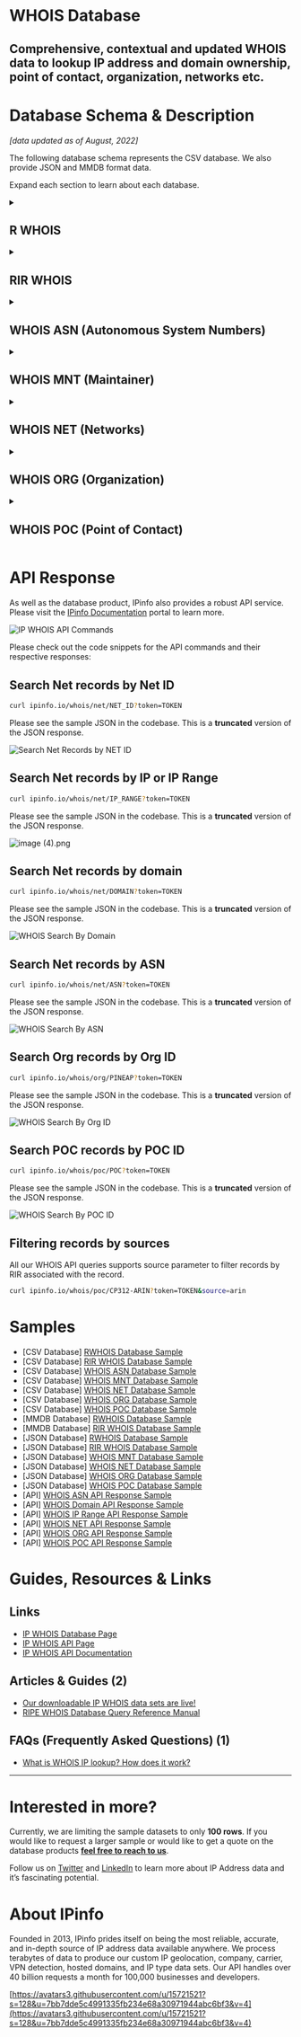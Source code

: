 # WHOIS Database

## Comprehensive, contextual and updated WHOIS data to lookup IP address and domain ownership, point of contact, organization, networks etc.

# Database Schema & Description

*[data updated as of August, 2022]*

The following database schema represents the CSV database. We also provide JSON and MMDB format data.

Expand each section to learn about each database.


<details>
<summary>
<h2>R WHOIS</h2>
</summary>

Parsed and normalized data we have collected from different RIRs. We also provide additional  fields to provide context to the data.

| Field Name | Example | Data Type | Notes |
| --- | --- | --- | --- |
| `range` | 50.28.18.195 | TEXT | IP Address range/netblock |
| `id` | NETBLK-GRADOCEROPUB.50.28.18.195/32 | TEXT | Raw netblock identifier from WHOIS |
| `name` | Grado Cero Publicidad S.A. de C.V. | TEXT | Name of netblock |
| `descr` | GRADOCEROPUB-50.28.18.195 | TEXT | Description |
| `host` | rwhois.liquidweb.com:4321 | TEXT | Host information |
| `country` | MX | TEXT | ISO 3166 country code |
| `email` | webmaster@gradocero.com | TEXT | Contact email information |
| `abuse` | abuse@sourcedns.com | TEXT | Abuse email information |
| `domain` | gradocero.com | TEXT | Domain associated with the netblock |
| `country.1` | MX | TEXT | Secondary country information |
| `city` | Naucalpan de Juarez | TEXT | City information |
| `street` | Calle Andes #46 | TEXT | Street information |
| `postal` | 53125 | TEXT | Postal Code information |
| `updated` | 2021-01-26 00:00:00 | TEXT | Update date in the WHOIS registry |
| `imported` | 2021-01-27 04:44:47.206483 | TEXT | Imported date in the WHOIS registry |

</details>

<details>
<summary>
<h2>RIR WHOIS</h2>
</summary>

RIR WHOIS data is created by parsing IP WHOIS data from the regional Internet Registries. Aside from normalizing and structuring the data from different RIR, we include additional contexts and insights.

| Field Name | Example | Data Type | Notes |
| --- | --- | --- | --- |
| `range` | 45.142.160.224-45.142.161.255 | TEXT | IP Address range/netblock |
| `id` | PL-DOMYNET-NETWORK | TEXT | Raw netblock identifier from WHOIS |
| `name` | DomyNet Sp. z o.o. | TEXT | Name of netblock |
| `country` | PL | TEXT | ISO 3166 country code |
| `status` | ASSIGNED PA | TEXT | Range assignment type ([RIPE’s documentation](https://www.ripe.net/publications/docs/ripe-733)) |
| `tech` | PK9274-RIPE | TEXT | ID for technical contact of WHOIS record |
| `maintainer` | MNT-PL-DOMYNET-1 | TEXT | ID for contact authorized to update WHOIS record for netblock |
| `admin` | PK9274-RIPE | TEXT | ID for administrative contact of netblock |
| `source` | ripe | TEXT | RIR associated with record (RIPE, ARIN, etc.) |
| `whois_domain` | domynet.pl | TEXT | Domain name (from WHOIS entry) |
| `updated` | 2020-01-09 | TEXT | Last updated date (taken from WHOIS entry) |
| `org` | ORG-DSZO39-RIPE | TEXT | ID or name of organization responsible for netblock |
| `rdns_domain` | domynet.pl | TEXT | Domain associated with IP range (only available if a majority of IPs within range share a common reverse DNS domain) |
| `domain` | domynet.pl | TEXT | Domain associated with netblock (based on our data sets) |
| `geoloc` | 52.2260524 20.9941955 | TEXT | Latitude/longitude coordinates indicating where users of network are located |
| `org_address` | ul. Lindleya 16/301 02-013 Warszawa POLAND | TEXT | Address of the associated organization |
| `asn` | AS208348 | TEXT | Autonomous system number for organization that routes traffic for IP (based on BGP routing data) |
| `as_name` | DomyNet Sp. z o.o. | TEXT | Name of AS (based on our data sets and data processing) |
| `as_domain` | domynet.pl | TEXT | Domain of AS (based on our data sets and data processing) |
| `as_type` | isp | TEXT | ISP, business, or hosting (based on around 20 different features and our custom training set) |

</details>

<details>
<summary>
<h2>WHOIS ASN (Autonomous System Numbers)</h2>
</summary>

ASN Data matched to WHOIS data for contextual data.

| Field Name | Example | Data Type | Notes |
| --- | --- | --- | --- |
| `id` | AS3670 | TEXT | ASN information |
| `name` | Optimum Group | TEXT | Name of the netblock |
| `country` | US | TEXT | ISO 3166 country code |
| `org_id` | OPT | TEXT | Organization id of the netblock |
| `created` | 1994-06-10 | TEXT | Created date in the WHOIS registry |
| `updated` | 1995-12-08 | TEXT | Update date in the WHOIS registry |
| `source` | arin | TEXT | RIR associated with the record |
| `raw` | ASHandle: AS3670 OrgID: PT A... | TEXT | Raw data field |

</details>

<details>
<summary>
<h2>WHOIS MNT (Maintainer)</h2>
</summary>

| Field Name | Example | Data Type | Notes |
| --- | --- | --- | --- |
| `id` | NETFIL-MNT | TEXT | ID for the contact authorized to update record |
| `name` | NETFIL SRL BULEVARDUL RACOTEANU NR.163A FILI... | TEXT | Name and information of the mnt contact |
| `admin_id` | VD1057-RIPE | TEXT | Administrative contact id of the netblock |
| `tech_id` | VD1057-RIPE | TEXT | Technical contact id of the netblock |
| `org_id` | ORG-NS89-RIPE | TEXT | Organization responsible for the netblock |
| `created` | 2010-04-14 | TEXT | Created date in the WHOIS registry |
| `updated` | 2010-04-14 | TEXT | Updated date in the WHOIS registry |
| `source` | ripe | TEXT | RIR associated with the record |
| `raw` | mntner: NETFIL-MNT descr: NE... | TEXT | Raw data field |

`updated` and `created` values can be set to `datetime` data type.

</details>



<details>
<summary>
<h2>WHOIS NET (Networks)</h2>
</summary>

Network information from WHOIS registry  

| Field Name | Example | Data Type | Notes |
| --- | --- | --- | --- |
| `range` | 148.59.204.0/23 | TEXT | Netblock range |
| `id` | IN | TEXT | Raw netblock identifier from WHOIS |
| `name` | iTel Networks Inc | TEXT | Name of the netblock |
| `country` | CA | TEXT | ISO 3166 country code |
| `domain` | itel.com | TEXT | Domain associated with the netblock |
| `org_id` | IN | TEXT | Organization id of the netblock in the RIR db |
| `status` | ALLOCATION | TEXT | Range assignment type (see details) |
| `tech_id` | ABO24-ARIN JONAS30-ARIN RINKD-ARIN TRIGG15-... | TEXT | ID for technical contact |
| `mnt_id` | ITELN-ARIN | TEXT | ID for contact authorized to update the record |
| `admin_id` | RINKD-ARIN | TEXT | Administrative contact id of the netblock |
| `abuse_id` | ABUSE3422-ARIN | TEXT | Abuse contact id of the netblock |
| `created` | 2016-10-07 | TEXT | Created date in the WHOIS registry |
| `updated` | 2016-10-07 | TEXT | Updated date in the WHOIS registry |
| `source` | arin | TEXT | RIR associated with the record |
| `raw` | NetHandle: NET-148-59-204-0-1 OrgID: ... | TEXT | Raw data field |

`updated` and `created` values can be set to `datetime` data type.

</details>


<details>
<summary>
<h2>WHOIS ORG (Organization)</h2>
</summary>

Organization information from WHOIS registry

| Field Name | Example | Data Type | Notes |
| --- | --- | --- | --- |
| `id` | CTC-7 | TEXT | ID of the organization responsible for the netblock |
| `name` | Communications Technology Center | TEXT | Name of the organization responsible for the netblock |
| `address` |  | TEXT | Address information of the organization |
| `street` | IT Division PO Box 42495 | TEXT | Street address information of the organization |
| `city` | Olympia | TEXT | City of the organization |
| `state` | WA | TEXT | State / Region of the organization |
| `postalcode` | 98504-2495 | TEXT | Postal code information of the organization |
| `country` | US | TEXT | ISO 3166 country code |
| `admin_id` | NIEDK-ARIN | TEXT | Administrative contact id of the netblock |
| `tech_id` | NIEDK-ARIN | TEXT | Technical contact ID of the netblock |
| `abuse_id` | ABUSE135-ARIN NIEDK-ARIN | TEXT | Abuse contact ID of the netblock |
| `mnt_id` | NIEDK-ARIN | TEXT | ID for the contact authorized to update record |
| `email` |  | TEXT | Email information of the organization |
| `domain` | sbctc.edu | TEXT | Domain associated with the netblock |
| `created` | 1994-04-19 | TEXT | Created date in the WHOIS registry |
| `updated` | 2015-11-24 | TEXT | Updated date in the WHOIS registry |
| `source` | arin | TEXT | RIR associated with the record |
| `raw` | OrgID: CTC-7 OrgName: Communi... | TEXT | Raw data field |

`updated` and `created` values can be set to `datetime` data type.

</details>


<details>
<summary>
<h2>WHOIS POC (Point of Contact)</h2>
</summary>

WHOIS database registry from point of contact

| Field Name | Example | Data Type | Notes |
| --- | --- | --- | --- |
| `id` | TRONT-ARIN | TEXT | ID of the netblock owner |
| `name` | Matthew Tront | TEXT | Name of the point of contact of the organization responsible for the netblock |
| `mobilephone` | +1-302-521-3780 | TEXT | Organizational mobile phone number of the point of contact |
| `officephone` | +1-215-873-2200 | TEXT | Organizational office phone number of the point of contact |
| `fax` | +1-215-645-0383 | TEXT | Organizational fax number of the point of contact |
| `address` | US, PA, Philadelphia, 456 North 5th St., 19123 | TEXT | Address of the point of contact of the netblock owner |
| `country` | US | TEXT | ISO 3166 country code |
| `email` | mtront@destcorp.com | TEXT | Email of the point of contact of the netblock owner |
| `abuse_email` | mtront@destcorp.com | TEXT | Abuse contact of the point of contact of the netblock owner |
| `created` | 2014-11-12 | TEXT | Created date in the WHOIS registry |
| `updated` | 2014-11-12 | TEXT | Updated date in the WHOIS registry |
| `source` | arin | TEXT | RIR associated with the record |
| `raw` | POCHandle: TRONT-ARIN IsRole: … | TEXT | Raw data field |

`updated` and `created` values can be set to `datetime` data type.

</details>

# API Response

As well as the database product, IPinfo also provides a robust API service. Please visit the [IPinfo Documentation](https://ipinfo.io/developers) portal to learn more.

![IP WHOIS API Commands](../assets/whois_api_command.png)

Please check out the code snippets for the API commands and their respective responses:

## Search Net records by Net ID

```bash
curl ipinfo.io/whois/net/NET_ID?token=TOKEN
```

Please see the sample JSON in the codebase. This is a **truncated** version of the JSON response.

![Search Net Records by NET ID](../assets/whois_search_by_net_id.png) 

## **Search Net records by IP or IP Range**

```bash
curl ipinfo.io/whois/net/IP_RANGE?token=TOKEN
```

Please see the sample JSON in the codebase. This is a **truncated** version of the JSON response.

![image (4).png](../assets/whois_search_by_ip.png) 

## **Search Net records by domain**

```bash
curl ipinfo.io/whois/net/DOMAIN?token=TOKEN
```

Please see the sample JSON in the codebase. This is a **truncated** version of the JSON response.

![WHOIS Search By Domain](../assets/whois_search_by_domain.png) 

## **Search Net records by ASN**

```bash
curl ipinfo.io/whois/net/ASN?token=TOKEN
```

Please see the sample JSON in the codebase. This is a **truncated** version of the JSON response.

![WHOIS Search By ASN](../assets/whois_search_by_asn.png)

## **Search Org records by Org ID**

```bash
curl ipinfo.io/whois/org/PINEAP?token=TOKEN
```

Please see the sample JSON in the codebase. This is a **truncated** version of the JSON response.

![WHOIS Search By Org ID](../assets/whois_search_by_org_id.png) 

## **Search POC records by POC ID**

```bash
curl ipinfo.io/whois/poc/POC?token=TOKEN
```

Please see the sample JSON in the codebase. This is a **truncated** version of the JSON response.

![WHOIS Search By POC ID](../assets/whois_search_by_poc_id.png)

## Filtering records by sources

All our WHOIS API queries supports source parameter to filter records by RIR associated with the record.

```bash
curl ipinfo.io/whois/poc/CP312-ARIN?token=TOKEN&source=arin
```

# Samples

- [CSV Database] [RWHOIS Database Sample](/WHOIS/rwhois_sample.csv)
- [CSV Database] [RIR WHOIS Database Sample](/WHOIS/whois_rir_sample.csv)
- [CSV Database] [WHOIS ASN Database Sample](/WHOIS/whois_asn_sample.csv)
- [CSV Database] [WHOIS MNT Database Sample](/WHOIS/whois_mnt_sample.csv)
- [CSV Database] [WHOIS NET Database Sample](/WHOIS/whois_net_sample.csv)
- [CSV Database] [WHOIS ORG Database Sample](/WHOIS/whois_org_sample.csv)
- [CSV Database] [WHOIS POC Database Sample](/WHOIS/whois_poc_sample.csv)
- [MMDB Database] [RWHOIS Database Sample](/WHOIS/rwhois_sample.mmdb)
- [MMDB Database] [RIR WHOIS Database Sample](/WHOIS/whois_rir_sample.mmdb)
- [JSON Database] [RWHOIS Database Sample](/WHOIS/rwhois_sample.json)
- [JSON Database] [RIR WHOIS Database Sample](/WHOIS/whois_rir_sample.json)
- [JSON Database] [WHOIS MNT Database Sample](/WHOIS/whois_mnt_sample.json)
- [JSON Database] [WHOIS NET Database Sample](/WHOIS/whois_net_sample.json)
- [JSON Database] [WHOIS ORG Database Sample](/WHOIS/whois_org_sample.json)
- [JSON Database] [WHOIS POC Database Sample](/WHOIS/whois_poc_sample.json)
- [API] [WHOIS ASN API Response Sample](/WHOIS/API/whois_asn_api_sample.json)
- [API] [WHOIS Domain API Response Sample](/WHOIS/API/whois_domain_api_sample.json)
- [API] [WHOIS IP Range API Response Sample](/WHOIS/API/whois_ip_range_api_sample.json)
- [API] [WHOIS NET API Response Sample](/WHOIS/API/whois_net_api_sample.json)
- [API] [WHOIS ORG API Response Sample](/WHOIS/API/whois_org_api_sample.json)
- [API] [WHOIS POC API Response Sample](/WHOIS/API/whois_poc_api_sample.json)
 

# Guides, Resources & Links

## Links

- [IP WHOIS Database Page](https://ipinfo.io/products/ip-whois-data-download)
- [IP WHOIS API Page](https://ipinfo.io/products/whois-api)
- [IP WHOIS API Documentation](https://ipinfo.io/developers/whois)

## Articles & Guides (2)

- [Our downloadable IP WHOIS data sets are live!](https://ipinfo.io/blog/our-downloadable-ip-whois-data-sets-are-live)
- [RIPE WHOIS Database Query Reference Manual](https://www.ripe.net/publications/docs/ripe-358)

## FAQs (Frequently Asked Questions) (1)

- [What is WHOIS IP lookup? How does it work?](https://ipinfo.io/faq/article/73-what-is-whois-ip-lookup-how-does-it-work)

---

# Interested in more?

Currently, we are limiting the sample datasets to only **100 rows**. If you would like to request a larger sample or would like to get a quote on the database products **[feel free to reach to us](https://ipinfo.io/products/ip-database-download#request_form)**.

Follow us on [Twitter](https://twitter.com/ipinfo) and [LinkedIn](https://www.linkedin.com/company/ipinfo/) to learn more about IP Address data and it’s fascinating potential.

# About IPinfo

Founded in 2013, IPinfo prides itself on being the most reliable, accurate, and in-depth source of IP address data available anywhere. We process terabytes of data to produce our custom IP geolocation, company, carrier, VPN detection, hosted domains, and IP type data sets. Our API handles over 40 billion requests a month for 100,000 businesses and developers.

[https://avatars3.githubusercontent.com/u/15721521?s=128&u=7bb7dde5c4991335fb234e68a30971944abc6bf3&v=4](https://avatars3.githubusercontent.com/u/15721521?s=128&u=7bb7dde5c4991335fb234e68a30971944abc6bf3&v=4)